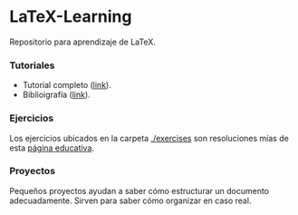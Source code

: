 # LaTeX-Learning
Repositorio para aprendizaje de LaTeX.
### Tutoriales
- Tutorial completo ([link](https://youtu.be/ydOTMQC7np0?si=3D7NG6VqVHTNErIn)).
- Biblioigrafía ([link](https://www.youtube.com/watch?v=fB5scSUv39U&ab_channel=Electricallectures)).
### Ejercicios
Los ejercicios ubicados en la carpeta [./exercises](https://github.com/ianchu0317/LaTeX-Learning/tree/main/exercises) son resoluciones mías de esta [página educativa](https://guides.nyu.edu/LaTeX/exercises).

### Proyectos
Pequeños proyectos ayudan a saber cómo estructurar un documento adecuadamente. Sirven para saber cómo organizar en caso real. 
